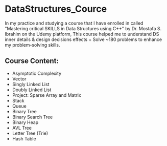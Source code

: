 # DataStructures_Cource
In my practice and studying a course that I have enrolled in called "Mastering critical SKILLS in Data Structures using C++" by Dr. Mostafa S. Ibrahim on the Udemy platform, This course helped me to understand DS inner details & design decisions effects + Solve ~180 problems to enhance my problem-solving skills.

## Course Content:
* Asymptotic Complexity
* Vector
* Singly Linked List
* Doubly Linked List
* Project: Sparse Array and Matrix
* Stack
* Queue
* Binary Tree
* Binary Search Tree
* Binary Heap
* AVL Tree
* Letter Tree (Trie)
* Hash Table
